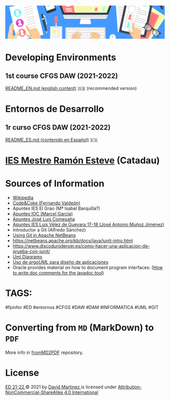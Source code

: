 ![header](capED.png)

# Developing Environments

## 1st course CFGS DAW (2021-2022)

[README_EN.md (english content)](README_EN.md) :uk: (recommended version)



# Entornos de Desarrollo

## 1r curso CFGS DAW (2021-2022)

[README_ES.md (contenido en Español)](README_ES.md) :es:



# [IES Mestre Ramón Esteve](http://www.iesmre.com) (Catadau)



# Sources of Information

- [Wikipedia](https://es.wikipedia.org)
- [Code&Coke (Fernando Valdeón)](http://entornos.codeandcoke.com/doku.php?id=start)
- Apuntes IES El Grao (Mª Isabel Barquilla?)
- [Apuntes IOC (Marcel García)](https://ioc.xtec.cat/materials/FP/Recursos/fp_dam_m05_/web/fp_dam_m05_htmlindex/index.html)
- [Apuntes José Luis Comesaña](https://www.sitiolibre.com/)
- [Apuntes IES Luis Vélez de Guevara 17-18 (José Antonio Muñoz Jiménez)](http://jamj2000.github.io/slides/2017/09/05/entornosdesarrollo/)
- Introductor a Git (Alfredo Sánchez)
- [Using Git in Apache NetBeans](https://netbeans.apache.org/kb/docs/ide/git.html)
- https://netbeans.apache.org/kb/docs/java/junit-intro.html
- https://www.discoduroderoer.es/como-hacer-una-aplicacion-de-prueba-con-junit/
- [Uml Diagrams](https://www.uml-diagrams.org/)
- [Uso de *argoUML* para diseño de aplicaciones](http://jbgarcia.webs.uvigo.es/asignaturas/TO/usoArgoUML/index.html)
- Oracle provides material on how to document program interfaces: ([How to write doc comments for the javadoc tool](https://www.oracle.com/technical-resources/articles/java/javadoc-tool.html))



# TAGS:

#fpinfor #ED #entornos #CFGS #DAW #DAM #INFORMATICA #UML #GIT



# Converting from `MD` (MarkDown) to `PDF`

More info in [fromMD2PDF](https://github.com/martinezpenya/fromMD2PDF) repository.



# License

[ ED 21-22 ](https://github.com/martinezpenya/ED-CFGS-2122) © 2021   by  [ David Martinez ](http://www.martinezpenya.es) is licensed under [ Attribution-NonCommercial-ShareAlike 4.0 International ](http://creativecommons.org/licenses/by-nc-sa/4.0/?ref=chooser-v1)
